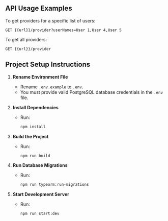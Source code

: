 ## API Usage Examples

To get providers for a specific list of users:

```
GET {{url}}/provider?userNames=User 1,User 4,User 5
```

To get all providers:

```
GET {{url}}/provider
```

## Project Setup Instructions

1. **Rename Environment File**
	- Rename `.env.example` to `.env`.
	- You must provide valid PostgreSQL database credentials in the `.env` file.

2. **Install Dependencies**
	- Run:
	  ```sh
	  npm install
	  ```

3. **Build the Project**
	- Run:
	  ```sh
	  npm run build
	  ```

4. **Run Database Migrations**
	- Run:
	  ```sh
	  npm run typeorm:run-migrations
	  ```

5. **Start Development Server**
	- Run:
	  ```sh
	  npm run start:dev
	  ```
